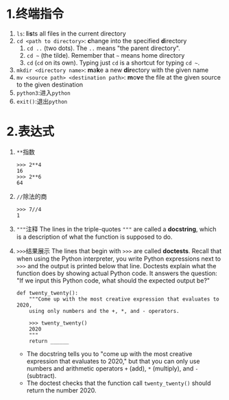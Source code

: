 # 1.终端指令

1. `ls`: **l**i**s**ts all files in the current directory
2. `cd <path to directory>`: **c**hange into the specified **d**irectory
   1. `cd ..` (two dots). The `..` means "the parent directory".
   2. `cd ~` (the tilde). Remember that `~` means home directory
   3. `cd` (`cd` on its own). Typing just `cd` is a shortcut for typing `cd ~`.
3. `mkdir <directory name>`: **m**a**k**e a new **dir**ectory with the given name
4. `mv <source path> <destination path>`: **m**o**v**e the file at the given source to the given destination
5. `python3`:进入`python`
6. `exit()`:退出`python`

# 2.表达式

1. `**`指数

   ```
   >>> 2**4
   16
   >>> 2**6
   64
   ```

2. `//`除法的商

   ```
   >>> 7//4
   1
   ```
   
3. `"""`注释
   The lines in the triple-quotes `"""` are called a **docstring**, which is a description of what the function is supposed to do. 

4. `>>>`结果展示
   The lines that begin with `>>>` are called **doctests**. Recall that when using the Python interpreter, you write Python expressions next to `>>>` and the output is printed below that line. Doctests explain what the function does by showing actual Python code. It answers the question: "If we input this Python code, what should the expected output be?"

   ```
   def twenty_twenty():
       """Come up with the most creative expression that evaluates to 2020,
       using only numbers and the +, *, and - operators.
   
       >>> twenty_twenty()
       2020
       """
       return ______
   ```

   - The docstring tells you to "come up with the most creative expression that evaluates to 2020," but that you can only use numbers and arithmetic operators `+` (add), `*` (multiply), and `-` (subtract).
   - The doctest checks that the function call `twenty_twenty()` should return the number 2020.

